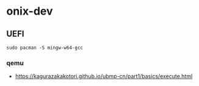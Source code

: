 # onix-dev

## UEFI

    sudo pacman -S mingw-w64-gcc

### qemu

- <https://kagurazakakotori.github.io/ubmp-cn/part1/basics/execute.html>
